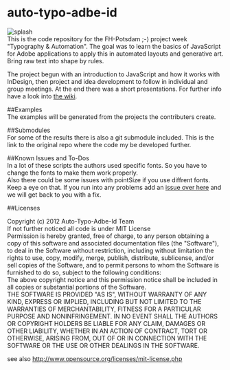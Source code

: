 auto-typo-adbe-id
=================

![splash](https://raw.github.com/fabiantheblind/auto-typo-adbe-id/gh-pages/assets/images/auto-typo.png)  
This is the code repository for the FH-Potsdam ;-⟩ project week "Typography & Automation".
The goal was to learn the basics of JavaScript for Adobe applications to apply this in automated layouts and generative art. Bring raw text into shape by rules.  
  
The project begun with an introduction to JavaScript and how it works with InDesign, then project and idea development to follow in individual and group meetings. At the end there was a short presentations. For further info have a look into [the wiki](https://github.com/fabiantheblind/auto-typo-adbe-id/wiki).    

##Examples  
The examples will be generated from the projects the contributers create.  

##Submodules  
For some of the results there is also a git submodule included. This is the link to the original repo where the code my be developed further.  

##Known Issues and To-Dos  
In a lot of these scripts the authors used specific fonts. So you have to change the fonts to make them work properly.  
Also there could be some issues with pointSize if you use diffrent fonts. Keep a eye on that. If you run into any problems add an [issue over here](https://github.com/fabiantheblind/auto-typo-adbe-id/issues) and we will get back to you with a fix. 

##Licenses  

Copyright (c)  2012 Auto-Typo-Adbe-Id Team  
If not further noticed all code is under MIT License  
Permission is hereby granted, free of charge, to any person obtaining a copy of this software and associated documentation files (the "Software"), to deal in the Software  without restriction, including without limitation the rights to use, copy, modify, merge, publish, distribute, sublicense, and/or sell copies of the Software, and to  permit persons to whom the Software is furnished to do so, subject to the following conditions:  
The above copyright notice and this permission notice shall be included in all copies or substantial portions of the Software.  
THE SOFTWARE IS PROVIDED "AS IS", WITHOUT WARRANTY OF ANY KIND, EXPRESS OR IMPLIED, INCLUDING BUT NOT LIMITED TO THE WARRANTIES OF MERCHANTABILITY, FITNESS FOR A  PARTICULAR PURPOSE AND NONINFRINGEMENT. IN NO EVENT SHALL THE AUTHORS OR COPYRIGHT HOLDERS BE LIABLE FOR ANY CLAIM, DAMAGES OR OTHER LIABILITY, WHETHER IN AN ACTION OF  CONTRACT, TORT OR OTHERWISE, ARISING FROM, OUT OF OR IN CONNECTION WITH THE SOFTWARE OR THE USE OR OTHER DEALINGS IN THE SOFTWARE.  

see also http://www.opensource.org/licenses/mit-license.php



